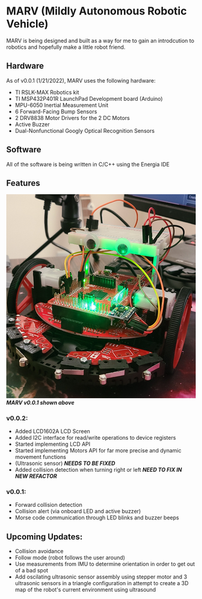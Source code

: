 # MARV (Mildly Autonomous Robotic Vehicle)
MARV is being designed and built as a way for me to gain an introdcution to robotics and hopefully make a little robot friend.

## Hardware
As of v0.0.1 (1/21/2022), MARV uses the following hardware:
- TI RSLK-MAX Robotics kit
- TI MSP432P401R LaunchPad Development board (Arduino)
- MPU-6050 Inertial Measurement Unit
- 6 Forward-Facing Bump Sensors
- 2 DRV8838 Motor Drivers for the 2 DC Motors
- Active Buzzer
- Dual-Nonfunctional Googly Optical Recognition Sensors

## Software
All of the software is being written in C/C++ using the Energia IDE

## Features
![MARV v0.0.1](images/MARV0.0.1.jpg)
***MARV v0.0.1 shown above***

### v0.0.2:
- Added LCD1602A LCD Screen
- Added I2C interface for read/write operations to device registers
- Started implementing LCD API
- Started implementing Motors API for far more precise and dynamic movement functions
- (Ultrasonic sensor) ***NEEDS TO BE FIXED***
- Added collision detection when turning right or left ***NEED TO FIX IN NEW REFACTOR***


### v0.0.1:
- Forward collision detection
- Collision alert (via onboard LED and active buzzer)
- Morse code communication through LED blinks and buzzer beeps

## Upcoming Updates:
- Collision avoidance
- Follow mode (robot follows the user around)
- Use measurements from IMU to determine orientation in order to get out of a bad spot
- Add oscilating ultrasonic sensor assembly using stepper motor and 3 ultrasonic sensors in a triangle configuration in attempt to create a 3D map of the robot's current environment using ultrasound